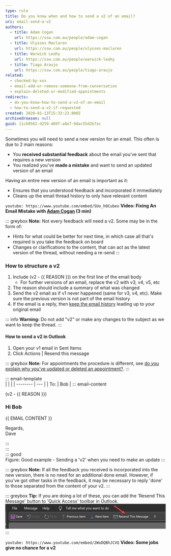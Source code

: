 ```yaml
---
type: rule
title: Do you know when and how to send a v2 of an email?
uri: email-send-a-v2
authors:
  - title: Adam Cogan
    url: https://ssw.com.au/people/adam-cogan
  - title: Ulysses Maclaren
    url: https://ssw.com.au/people/ulysses-maclaren
  - title: Warwick Leahy
    url: https://ssw.com.au/people/warwick-leahy
  - title: Tiago Araujo
    url: https://ssw.com.au/people/tiago-araujo
related:
  - checked-by-xxx
  - email-add-or-remove-someone-from-conversation
  - explain-deleted-or-modified-appointments
redirects:
  - do-you-know-how-to-send-a-v2-of-an-email
  - how-to-send-a-v2-if-requested
created: 2020-01-13T15:33:23.000Z
archivedreason: null
guid: 11cb9562-d259-489f-a8e7-9dac55d2b7ac
---
```


Sometimes you will need to send a new version for an email. This often is due to 2 main reasons:

* You **received substantial feedback** about the email you've sent that requires a new version
* You realized you've **made a mistake** and want to send an updated version of an email

<!--endintro-->

Having an entire new version of an email is important as it:

* Ensures that you understood feedback and incorporated it immediately
* Cleans up the email thread history to only have relevant content

`youtube: https://www.youtube.com/embed/SUo_hOCubeo`
**Video: Fixing An Email Mistake with [Adam Cogan](https://www.ssw.com.au/people/adam-cogan/) (3 min)**

::: greybox
**Note:** Not every feedback will need a v2. Some may be in the form of:

* Hints for what could be better for next time, in which case all that's required is you take the feedback on board
* Changes or clarifications to the content, that can act as the latest version of the thread, without needing a re-send
:::

### How to structure a v2

1. Include (v2 - {{ REASON }}) on the first line of the email body
   - For further versions of an email, replace the v2 with v3, v4, v5, etc
2. The reason should include a summary of what was changed
3. Send the v2 email as if v1 never happened (same for v3, v4, etc). Make sure the previous version is not part of the email history
4. If the email is a reply, then [keep the email history](/do-you-keep-the-history-of-an-email) leading up to your original email

::: info
**Warning:** Do not add "v2" or make any changes to the subject as we want to keep the thread.
:::

#### How to send a v2 in Outlook

1. Open your v1 email in Sent Items
2. Click Actions | Resend this message

::: greybox
**Note:** For appointments the procedure is different, see [do you explain why you've updated or deleted an appointment?](/explain-deleted-or-modified-appointments).
:::

::: email-template  
|          |     |
| -------- | --- |
| To:      | Bob |
::: email-content  

(v2 - {{ REASON }})

### Hi Bob  

{{ EMAIL CONTENT }}

Regards,  
Dave

:::  
:::  
::: good  
Figure: Good example - Sending a 'v2' when you need to make an update
:::

::: greybox
**Note:** If all the feedback you received is incorporated into the new version, there is no need for an additional done email. However, if you've got other tasks in the feedback, it may be necessary to reply 'done' to those separated from the content of your v2.
:::

::: greybox
**Tip:** If you are doing a lot of these, you can add the 'Resend This Message' button to 'Quick Access' toolbar in Outlook.
![Figure: 'Resend This Message' on the 'Quick Access' toolbar](microsoftteams-image.png)
:::

`youtube: https://www.youtube.com/embed/2WoDQBhJCVQ`
**Video: Some jobs give no chance for a v2**

